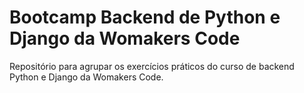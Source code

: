 # Bootcamp Backend de Python e Django da Womakers Code

Repositório para agrupar os exercícios práticos do curso de backend Python e Django da Womakers Code.
